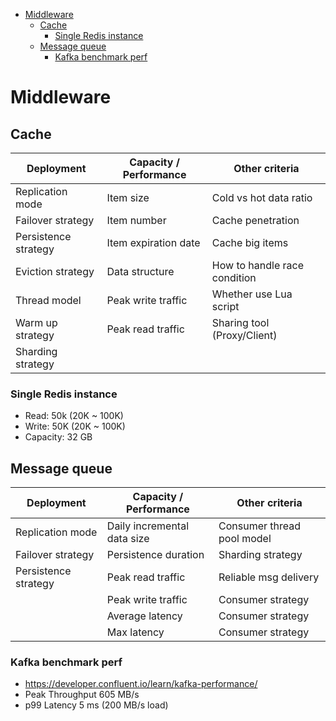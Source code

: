 - [Middleware](#middleware)
  - [Cache](#cache)
    - [Single Redis instance](#single-redis-instance)
  - [Message queue](#message-queue)
    - [Kafka benchmark perf](#kafka-benchmark-perf)

# Middleware
## Cache

| Deployment           | Capacity / Performance | Other criteria               |
| -------------------- | ---------------------- | ---------------------------- |
| Replication mode     | Item size              | Cold vs hot data ratio       |
| Failover strategy    | Item number            | Cache penetration            |
| Persistence strategy | Item expiration date   | Cache big items              |
| Eviction strategy    | Data structure         | How to handle race condition |
| Thread model         | Peak write traffic     | Whether use Lua script       |
| Warm up strategy     | Peak read traffic      | Sharing tool (Proxy/Client)  |
| Sharding strategy    |                        |                              |

### Single Redis instance
* Read: 50k (20K \~ 100K)
* Write: 50K (20K \~ 100K)
* Capacity: 32 GB

## Message queue

| Deployment           | Capacity / Performance      | Other criteria             |
| -------------------- | --------------------------- | -------------------------- |
| Replication mode     | Daily incremental data size | Consumer thread pool model |
| Failover strategy    | Persistence duration        | Sharding strategy          |
| Persistence strategy | Peak read traffic           | Reliable msg delivery      |
|                      | Peak write traffic          | Consumer strategy          |
|                      | Average latency             | Consumer strategy          |
|                      | Max latency                 | Consumer strategy          |


### Kafka benchmark perf
* https://developer.confluent.io/learn/kafka-performance/
* Peak Throughput	605 MB/s
* p99 Latency	5 ms (200 MB/s load)
